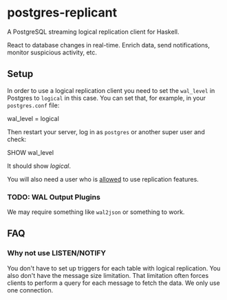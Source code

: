 # postgres-replicant

A PostgreSQL streaming logical replication client for Haskell.

React to database changes in real-time.  Enrich data, send
notifications, monitor suspicious activity, etc.

## Setup

In order to use a logical replication client you need to set the
`wal_level` in Postgres to `logical` in this case.  You can set that,
for example, in your `postgres.conf` file:

  wal_level = logical

Then restart your server, log in as `postgres` or another super user
and check:

  SHOW wal_level

It should show _logical_.

You will also need a user who is
[allowed](https://www.postgresql.org/docs/9.1/sql-alterrole.html
"PostgreSQL user role documentation") to use replication features.

### TODO: WAL Output Plugins

We may require something like `wal2json` or something to work.

## FAQ

### Why not use LISTEN/NOTIFY

You don't have to set up triggers for each table with logical
replication.  You also don't have the message size limitation.  That
limitation often forces clients to perform a query for each message to
fetch the data.  We only use one connection.
